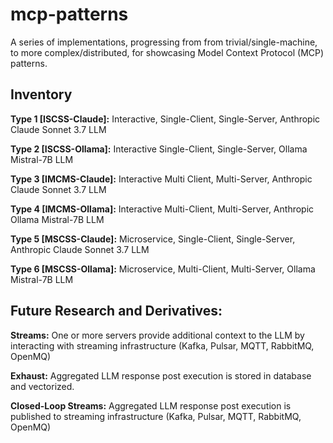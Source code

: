 # mcp-patterns
A series of implementations, progressing from from trivial/single-machine, to more complex/distributed, for showcasing Model Context Protocol (MCP) patterns.

## Inventory
**Type 1 [ISCSS-Claude]:** Interactive, Single-Client, Single-Server, Anthropic Claude Sonnet 3.7 LLM

**Type 2 [ISCSS-Ollama]:** Interactive Single-Client, Single-Server, Ollama Mistral-7B LLM

**Type 3 [IMCMS-Claude]:** Interactive Multi Client, Multi-Server, Anthropic Claude Sonnet 3.7 LLM

**Type 4 [IMCMS-Ollama]:** Interactive Multi-Client, Multi-Server, Anthropic Ollama Mistral-7B LLM

**Type 5 [MSCSS-Claude]:** Microservice, Single-Client, Single-Server, Anthropic Claude Sonnet 3.7 LLM 

**Type 6 [MSCSS-Ollama]:** Microservice, Multi-Client, Multi-Server, Ollama Mistral-7B LLM

## Future Research and Derivatives:
**Streams:** One or more servers provide additional context to the LLM by interacting with streaming infrastructure (Kafka, Pulsar, MQTT, RabbitMQ, OpenMQ)

**Exhaust:** Aggregated LLM response post execution is stored in database and vectorized.

**Closed-Loop Streams:** Aggregated LLM response post execution is published to streaming infrastructure (Kafka, Pulsar, MQTT, RabbitMQ, OpenMQ)

